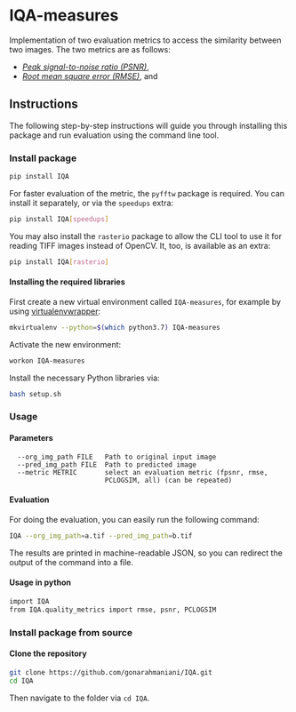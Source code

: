 # IQA-measures


Implementation of two evaluation metrics to access the similarity between two images. The two metrics are as follows:

 * <i><a href="https://en.wikipedia.org/wiki/Peak_signal-to-noise_ratio">Peak signal-to-noise ratio (PSNR)</a></i>,
 * <i><a href="https://en.wikipedia.org/wiki/Root-mean-square_deviation">Root mean square error (RMSE)</a></i>, and


## Instructions

The following step-by-step instructions will guide you through installing this package and run evaluation using the command line tool.


### Install package

```bash
pip install IQA
```

For faster evaluation of the metric, the `pyfftw` package is required.
You can install it separately, or via the `speedups` extra:

```bash
pip install IQA[speedups]
```

You may also install the `rasterio` package to allow the CLI tool to use it for reading TIFF
images instead of OpenCV. It, too, is available as an extra:


```bash
pip install IQA[rasterio]
```


#### Installing the required libraries

First create a new virtual environment called `IQA-measures`, for example by using
[virtualenvwrapper](https://virtualenvwrapper.readthedocs.io/en/latest/):

```bash
mkvirtualenv --python=$(which python3.7) IQA-measures
```

Activate the new environment:

```bash
workon IQA-measures
```

Install the necessary Python libraries via:

```bash
bash setup.sh
```


### Usage

#### Parameters
```
  --org_img_path FILE   Path to original input image
  --pred_img_path FILE  Path to predicted image
  --metric METRIC       select an evaluation metric (fpsnr, rmse,
                        PCLOGSIM, all) (can be repeated)
```

#### Evaluation

For doing the evaluation, you can easily run the following command:

```bash
IQA --org_img_path=a.tif --pred_img_path=b.tif
```
The results are printed in machine-readable JSON, so you can redirect the output of the command into a file.


#### Usage in python

```bash
import IQA
from IQA.quality_metrics import rmse, psnr, PCLOGSIM
```

### Install package from source


#### Clone the repository

```bash
git clone https://github.com/gonarahmaniani/IQA.git
cd IQA
```

Then navigate to the folder via `cd IQA`.

